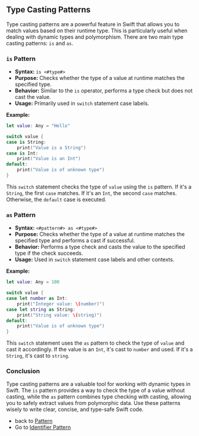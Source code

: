 ## Type Casting Patterns

Type casting patterns are a powerful feature in Swift that allows you to match values based on their runtime type. This is particularly useful when dealing with dynamic types and polymorphism. There are two main type casting patterns: `is` and `as`.

### `is` Pattern

* **Syntax:** `is <#type#>`
* **Purpose:** Checks whether the type of a value at runtime matches the specified type.
* **Behavior:** Similar to the `is` operator, performs a type check but does not cast the value.
* **Usage:** Primarily used in `switch` statement case labels.

**Example:**

```swift
let value: Any = "Hello"

switch value {
case is String:
    print("Value is a String")
case is Int:
    print("Value is an Int")
default:
    print("Value is of unknown type")
}
```

This `switch` statement checks the type of `value` using the `is` pattern. If it's a `String`, the first `case` matches. If it's an `Int`, the second `case` matches. Otherwise, the `default` case is executed.

### `as` Pattern

* **Syntax:** `<#pattern#> as <#type#>`
* **Purpose:** Checks whether the type of a value at runtime matches the specified type and performs a cast if successful.
* **Behavior:** Performs a type check and casts the value to the specified type if the check succeeds.
* **Usage:** Used in `switch` statement case labels and other contexts.

**Example:**

```swift
let value: Any = 100

switch value {
case let number as Int:
    print("Integer value: \(number)")
case let string as String:
    print("String value: \(string)")
default:
    print("Value is of unknown type")
}
```

This `switch` statement uses the `as` pattern to check the type of `value` and cast it accordingly. If the value is an `Int`, it's cast to `number` and used. If it's a `String`, it's cast to `string`.

### Conclusion

Type casting patterns are a valuable tool for working with dynamic types in Swift. The `is` pattern provides a way to check the type of a value without casting, while the `as` pattern combines type checking with casting, allowing you to safely extract values from polymorphic data. Use these patterns wisely to write clear, concise, and type-safe Swift code. 

* back to [Pattern](../README.md)
* Go to [Identifier Pattern](../ExpressionPattern/README.md)